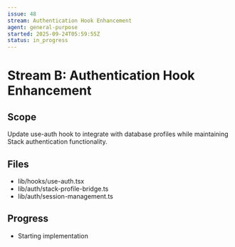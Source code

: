 ```yaml
---
issue: 48
stream: Authentication Hook Enhancement
agent: general-purpose
started: 2025-09-24T05:59:55Z
status: in_progress
---
```


# Stream B: Authentication Hook Enhancement

## Scope
Update use-auth hook to integrate with database profiles while maintaining Stack authentication functionality.

## Files
- lib/hooks/use-auth.tsx
- lib/auth/stack-profile-bridge.ts
- lib/auth/session-management.ts

## Progress
- Starting implementation